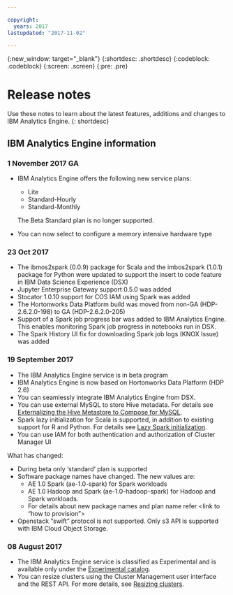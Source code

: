 ```yaml
---

copyright:
  years: 2017
lastupdated: "2017-11-02"

---
```


<!-- Attribute definitions -->
{:new_window: target="_blank"}
{:shortdesc: .shortdesc}
{:codeblock: .codeblock}
{:screen: .screen}
{:pre: .pre}

# Release notes
Use these notes to learn about the latest features, additions and changes to IBM Analytics Engine.
{: shortdesc}
## IBM Analytics Engine information

### 1 November 2017 GA
- IBM Analytics Engine offers the following new service plans:
  - Lite 
  - Standard-Hourly
  - Standard-Monthly

  The Beta Standard plan is no longer supported.

- You can now select to configure a memory intensive hardware type

### 23 Oct 2017

- The ibmos2spark (0.0.9) package for Scala and the imbos2spark (1.0.1) package for Python were updated to support the insert to code feature in IBM Data Science Experience (DSX)
- Jupyter Enterprise Gateway support 0.5.0 was added
- Stocator 1.0.10 support for COS IAM using Spark was added
- The Hortonworks Data Platform build was moved from non-GA (HDP-2.6.2.0-198) to GA (HDP-2.6.2.0-205)
- Support of a Spark job progress bar was added to IBM Analytics Engine. This enables monitoring Spark job progress in notebooks run in DSX.
- The Spark History UI fix for downloading Spark job logs (KNOX Issue) was added

### 19 September 2017

* The IBM Analytics Engine service is in beta program
* IBM Analytics Engine is now based on Hortonworks Data Platform (HDP 2.6)
* You can seamlessly integrate IBM Analytics Engine from DSX.
* You can use external MySQL to store Hive metadata. For details see [Externalizing the Hive Metastore to Compose for MySQL](./external-hive-metastore.html).
* Spark lazy initialization for Scala is supported, in addition to existing support for R and Python. For details see [Lazy Spark initialization](./lazy-spark-initialization.html).
* You can use IAM for both authentication and authorization of Cluster Manager UI

What has changed:
* During beta only ‘standard’ plan is supported
* Software package names have changed. The new values are:
  * AE 1.0 Spark (ae-1.0-spark) for Spark workloads
  * AE 1.0 Hadoop and Spark (ae-1.0-hadoop-spark) for Hadoop and Spark workloads.
  * For details about new package names and plan name refer <link to “how to provision”>
* Openstack “swift” protocol is not supported. Only s3 API is supported with IBM Cloud Object Storage.  

### 08 August 2017

* The IBM Analytics Engine service is classified as Experimental and is available only under the [Experimental catalog](https://console.bluemix.net/catalog/labs?env_id=ibm:yp:us-south).
* You can resize clusters using the Cluster Management user interface and the REST API. For more details, see [Resizing clusters](./Resize-clusters.html#resizing-clusters).
